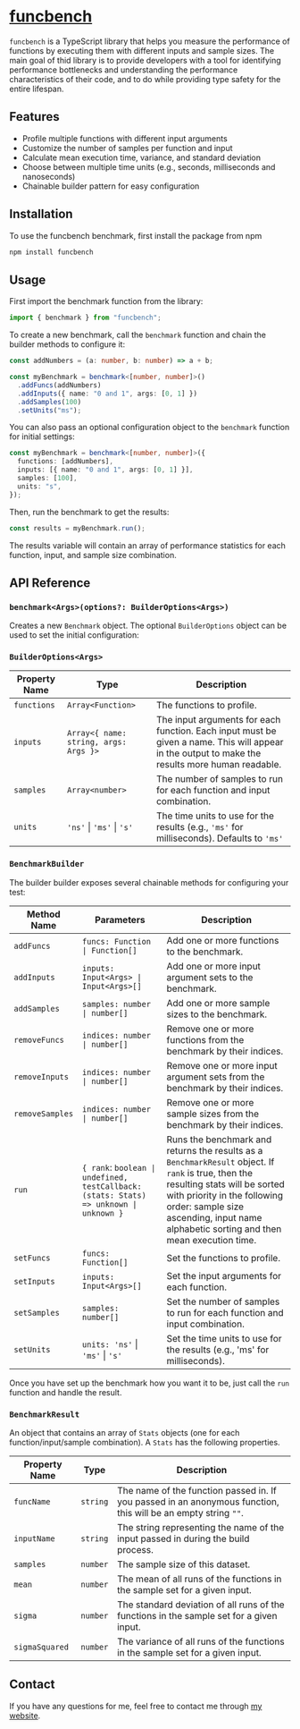 # [funcbench](https://www.npmjs.com/package/funcbench)

`funcbench` is a TypeScript library that helps you measure the performance of functions by executing them with different inputs and sample sizes. The main goal of thid library is to provide developers with a tool for identifying performance bottlenecks and understanding the performance characteristics of their code, and to do while providing type safety for the entire lifespan.

## **Features**

- Profile multiple functions with different input arguments
- Customize the number of samples per function and input
- Calculate mean execution time, variance, and standard deviation
- Choose between multiple time units (e.g., seconds, milliseconds and nanoseconds)
- Chainable builder pattern for easy configuration

## **Installation**

To use the funcbench benchmark, first install the package from npm

```bash
npm install funcbench
```

## **Usage**

First import the benchmark function from the library:

```typescript
import { benchmark } from "funcbench";
```

To create a new benchmark, call the `benchmark` function and chain the builder methods to configure it:

```typescript
const addNumbers = (a: number, b: number) => a + b;

const myBenchmark = benchmark<[number, number]>()
  .addFuncs(addNumbers)
  .addInputs({ name: "0 and 1", args: [0, 1] })
  .addSamples(100)
  .setUnits("ms");
```

You can also pass an optional configuration object to the `benchmark` function for initial settings:

```typescript
const myBenchmark = benchmark<[number, number]>({
  functions: [addNumbers],
  inputs: [{ name: "0 and 1", args: [0, 1] }],
  samples: [100],
  units: "s",
});
```

Then, run the benchmark to get the results:

```javascript
const results = myBenchmark.run();
```

The results variable will contain an array of performance statistics for each function, input, and sample size combination.

## **API Reference**

### `benchmark<Args>(options?: BuilderOptions<Args>)`

Creates a new `Benchmark` object. The optional `BuilderOptions` object can be used to set the initial configuration:

### `BuilderOptions<Args>`

| Property Name | Type                                  | Description                                                                                                                                     |
| ------------- | ------------------------------------- | ----------------------------------------------------------------------------------------------------------------------------------------------- |
| `functions`   | `Array<Function>`                     | The functions to profile.                                                                                                                       |
| `inputs`      | `Array<{ name: string, args: Args }>` | The input arguments for each function. Each input must be given a name. This will appear in the output to make the results more human readable. |
| `samples`     | `Array<number>`                       | The number of samples to run for each function and input combination.                                                                           |
| `units`       | `'ns'` \| `'ms'` \| `'s'`             | The time units to use for the results (e.g., `'ms'` for milliseconds). Defaults to `'ms'`                                                       |

### `BenchmarkBuilder`

The builder builder exposes several chainable methods for configuring your test:

| Method Name     | Parameters                                                                             | Description                                                                                                                                                                                                                                                   |
| --------------- | -------------------------------------------------------------------------------------- | ------------------------------------------------------------------------------------------------------------------------------------------------------------------------------------------------------------------------------------------------------------- |
| `addFuncs`      | `funcs: Function \| Function[]`                                                        | Add one or more functions to the benchmark.                                                                                                                                                                                                                   |
| `addInputs`     | `inputs: Input<Args> \| Input<Args>[]`                                                 | Add one or more input argument sets to the benchmark.                                                                                                                                                                                                         |
| `addSamples`    | `samples: number \| number[]`                                                          | Add one or more sample sizes to the benchmark.                                                                                                                                                                                                                |
| `removeFuncs`   | `indices: number \| number[]`                                                          | Remove one or more functions from the benchmark by their indices.                                                                                                                                                                                             |
| `removeInputs`  | `indices: number \| number[]`                                                          | Remove one or more input argument sets from the benchmark by their indices.                                                                                                                                                                                   |
| `removeSamples` | `indices: number \| number[]`                                                          | Remove one or more sample sizes from the benchmark by their indices.                                                                                                                                                                                          |
| `run`           | `{ rank`: `boolean \| undefined, testCallback: (stats: Stats) => unknown \| unknown }` | Runs the benchmark and returns the results as a `BenchmarkResult` object. If `rank` is true, then the resulting stats will be sorted with priority in the following order: sample size ascending, input name alphabetic sorting and then mean execution time. |
| `setFuncs`      | `funcs: Function[]`                                                                    | Set the functions to profile.                                                                                                                                                                                                                                 |
| `setInputs`     | `inputs: Input<Args>[]`                                                                | Set the input arguments for each function.                                                                                                                                                                                                                    |
| `setSamples`    | `samples: number[]`                                                                    | Set the number of samples to run for each function and input combination.                                                                                                                                                                                     |
| `setUnits`      | `units: 'ns'` \| `'ms'` \| `'s'`                                                       | Set the time units to use for the results (e.g., 'ms' for milliseconds).                                                                                                                                                                                      |

Once you have set up the benchmark how you want it to be, just call the `run` function and handle the result.

### `BenchmarkResult`

An object that contains an array of `Stats` objects (one for each function/input/sample combination). A `Stats` has the following properties.

| Property Name  | Type     | Description                                                                                                    |
| -------------- | -------- | -------------------------------------------------------------------------------------------------------------- |
| `funcName`     | `string` | The name of the function passed in. If you passed in an anonymous function, this will be an empty string `""`. |
| `inputName`    | `string` | The string representing the name of the input passed in during the build process.                              |
| `samples`      | `number` | The sample size of this dataset.                                                                               |
| `mean`         | `number` | The mean of all runs of the functions in the sample set for a given input.                                     |
| `sigma`        | `number` | The standard deviation of all runs of the functions in the sample set for a given input.                       |
| `sigmaSquared` | `number` | The variance of all runs of the functions in the sample set for a given input.                                 |

## **Contact**

If you have any questions for me, feel free to contact me through [my website](https://david-allan-jones.github.io/personal-website/).
